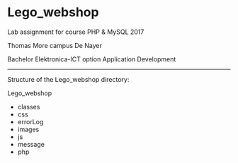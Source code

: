 # Lego_webshop
Lab assignment for course PHP &amp; MySQL 2017

Thomas More campus De Nayer

Bachelor Elektronica-ICT option Application Development

-------------------------------------------------------

Structure of the Lego_webshop directory:

Lego_webshop
- classes
- css
- errorLog
- images
- js
- message
- php

